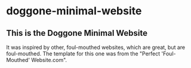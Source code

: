 # doggone-minimal-website
## This is the Doggone Minimal Website

It was inspired by other, foul-mouthed websites, which are great, but are foul-mouthed. The template for this one was from the "Perfect 'Foul-Mouthed' Website.com".
